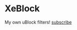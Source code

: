 # XeBlock
My own uBlock filters!
[subscribe](https://subscribe.adblockplus.org/?location=https://raw.githubusercontent.com/xemulat/XeBlock/main/filterlist&title=xemulated%27s%20qol%20filter)
